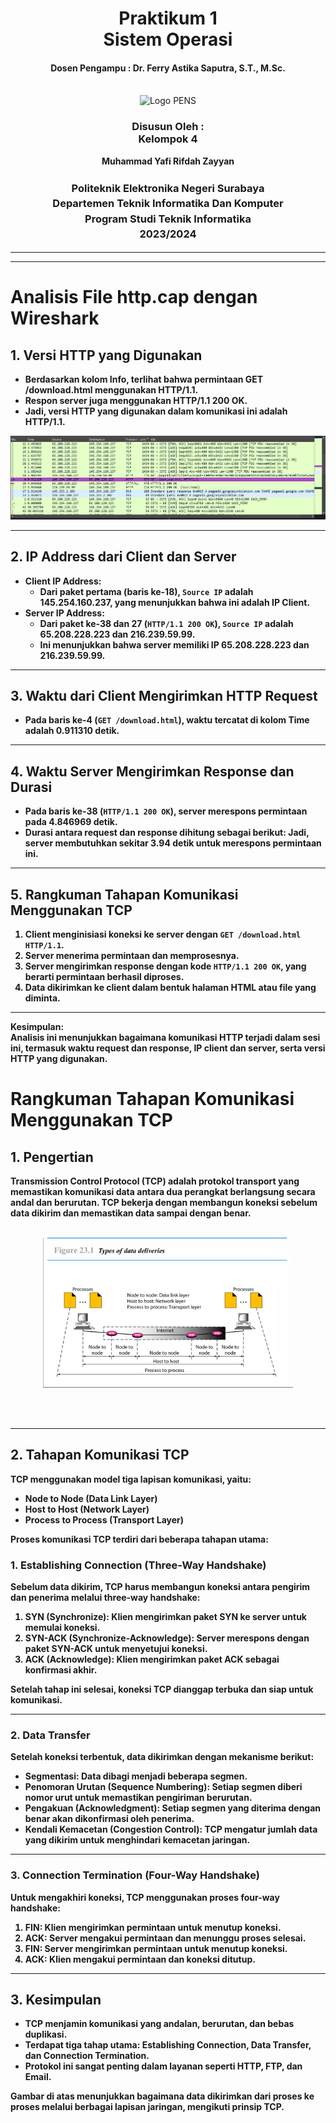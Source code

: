 <div align="center">
  <h1 style="text-align: center;font-weight: bold">Praktikum 1<br>Sistem Operasi</h1>
  <h4 style="text-align: center;">Dosen Pengampu : Dr. Ferry Astika Saputra, S.T., M.Sc.</h4>
</div>
<br />
<div align="center">
  <img src="https://upload.wikimedia.org/wikipedia/id/4/44/Logo_PENS.png" alt="Logo PENS">
  <h3 style="text-align: center;">Disusun Oleh : <br>Kelompok 4</h3>
  <p style="text-align: center;">
    <strong>Muhammad Yafi Rifdah Zayyan
  </p>

<h3 style="text-align: center;line-height: 1.5">Politeknik Elektronika Negeri Surabaya<br>Departemen Teknik Informatika Dan Komputer<br>Program Studi Teknik Informatika<br>2023/2024</h3>
  <hr><hr>
</div>

# Analisis File http.cap dengan Wireshark

## 1. Versi HTTP yang Digunakan

- Berdasarkan kolom **Info**, terlihat bahwa permintaan **GET /download.html** menggunakan **HTTP/1.1**.
- Respon server juga menggunakan **HTTP/1.1 200 OK**.
- Jadi, versi HTTP yang digunakan dalam komunikasi ini adalah **HTTP/1.1**.

<p align="center">
    <img src="./img/img1.png">  
        </p>

---

## 2. IP Address dari Client dan Server

- **Client IP Address**:
  - Dari paket pertama (baris ke-18), `Source IP` adalah **145.254.160.237**, yang menunjukkan bahwa ini adalah **IP Client**.
- **Server IP Address**:
  - Dari paket ke-38 dan 27 (`HTTP/1.1 200 OK`), `Source IP` adalah **65.208.228.223** dan **216.239.59.99**.
  - Ini menunjukkan bahwa **server memiliki IP 65.208.228.223 dan 216.239.59.99**.

---

## 3. Waktu dari Client Mengirimkan HTTP Request

- Pada baris ke-4 (`GET /download.html`), waktu tercatat di kolom **Time** adalah **0.911310 detik**.

---

## 4. Waktu Server Mengirimkan Response dan Durasi

- Pada baris ke-38 (`HTTP/1.1 200 OK`), server merespons permintaan pada **4.846969 detik**.
- **Durasi antara request dan response** dihitung sebagai berikut:
Jadi, server membutuhkan sekitar **3.94 detik** untuk merespons permintaan ini.

---

## 5. Rangkuman Tahapan Komunikasi Menggunakan TCP
1. **Client menginisiasi koneksi ke server** dengan `GET /download.html HTTP/1.1`.
2. **Server menerima permintaan dan memprosesnya**.
3. **Server mengirimkan response** dengan kode `HTTP/1.1 200 OK`, yang berarti permintaan berhasil diproses.
4. **Data dikirimkan** ke client dalam bentuk halaman HTML atau file yang diminta.

---

**Kesimpulan:**  
Analisis ini menunjukkan bagaimana komunikasi HTTP terjadi dalam sesi ini, termasuk waktu request dan response, IP client dan server, serta versi HTTP yang digunakan.


# Rangkuman Tahapan Komunikasi Menggunakan TCP

## 1. **Pengertian**

Transmission Control Protocol (TCP) adalah protokol transport yang memastikan komunikasi data antara dua perangkat berlangsung secara andal dan berurutan. TCP bekerja dengan membangun koneksi sebelum data dikirim dan memastikan data sampai dengan benar.
<br><br>

<p align="center">
  <img src="./img/img2.png" alt="Diagram TCP" width="400">
</p>
<br><br>

---

## 2. **Tahapan Komunikasi TCP**

TCP menggunakan **model tiga lapisan komunikasi**, yaitu:

- **Node to Node** (Data Link Layer)
- **Host to Host** (Network Layer)
- **Process to Process** (Transport Layer)

Proses komunikasi TCP terdiri dari beberapa tahapan utama:

### **1. Establishing Connection (Three-Way Handshake)**

Sebelum data dikirim, TCP harus membangun koneksi antara pengirim dan penerima melalui **three-way handshake**:

1. **SYN (Synchronize)**: Klien mengirimkan paket SYN ke server untuk memulai koneksi.
2. **SYN-ACK (Synchronize-Acknowledge)**: Server merespons dengan paket SYN-ACK untuk menyetujui koneksi.
3. **ACK (Acknowledge)**: Klien mengirimkan paket ACK sebagai konfirmasi akhir.

Setelah tahap ini selesai, koneksi TCP dianggap terbuka dan siap untuk komunikasi.

---

### **2. Data Transfer**

Setelah koneksi terbentuk, data dikirimkan dengan mekanisme berikut:

- **Segmentasi**: Data dibagi menjadi beberapa segmen.
- **Penomoran Urutan (Sequence Numbering)**: Setiap segmen diberi nomor urut untuk memastikan pengiriman berurutan.
- **Pengakuan (Acknowledgment)**: Setiap segmen yang diterima dengan benar akan dikonfirmasi oleh penerima.
- **Kendali Kemacetan (Congestion Control)**: TCP mengatur jumlah data yang dikirim untuk menghindari kemacetan jaringan.

---

### **3. Connection Termination (Four-Way Handshake)**

Untuk mengakhiri koneksi, TCP menggunakan proses **four-way handshake**:

1. **FIN**: Klien mengirimkan permintaan untuk menutup koneksi.
2. **ACK**: Server mengakui permintaan dan menunggu proses selesai.
3. **FIN**: Server mengirimkan permintaan untuk menutup koneksi.
4. **ACK**: Klien mengakui permintaan dan koneksi ditutup.

---

## 3. **Kesimpulan**

- TCP menjamin komunikasi yang **andalan, berurutan, dan bebas duplikasi**.
- Terdapat tiga tahap utama: **Establishing Connection, Data Transfer, dan Connection Termination**.
- Protokol ini sangat penting dalam layanan seperti **HTTP, FTP, dan Email**.

Gambar di atas menunjukkan bagaimana data dikirimkan dari proses ke proses melalui berbagai lapisan jaringan, mengikuti prinsip TCP.
